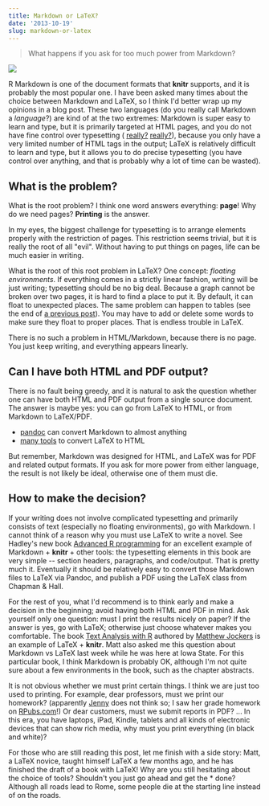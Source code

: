 ```yaml
---
title: Markdown or LaTeX?
date: '2013-10-19'
slug: markdown-or-latex
---
```


> What happens if you ask for too much power from Markdown?

![](https://db.yihui.name/imgur/vGwGF7s.gif)

R Markdown is one of the document formats that **knitr** supports, and it is
probably the most popular one. I have been asked many times about the choice
between Markdown and LaTeX, so I think I'd better wrap up my opinions in a
blog post. These two languages (do you really call Markdown a _language_?)
are kind of at the two extremes: Markdown is super easy to learn and type,
but it is primarily targeted at HTML pages, and you do not have fine control
over typesetting (
[really?](http://cran.r-project.org/web/packages/knitr/vignettes/docco-classic.html)
[really?](http://cran.r-project.org/web/packages/knitr/vignettes/docco-linear.html)),
because you only have a very limited number of HTML tags in the output;
LaTeX is relatively difficult to learn and type, but it allows you to do
precise typesetting (you have control over anything, and that is probably
why a lot of time can be wasted).

## What is the problem?

What is the root problem? I think one word answers everything: **page**! Why
do we need pages? **Printing** is the answer.

In my eyes, the biggest challenge for typesetting is to arrange elements
properly with the restriction of pages. This restriction seems trivial, but
it is really the root of all "evil". Without having to put things on pages,
life can be much easier in writing.

What is the root of this root problem in LaTeX? One concept: _floating
environments_. If everything comes in a strictly linear fashion, writing
will be just writing; typesetting should be no big deal. Because a graph
cannot be broken over two pages, it is hard to find a place to put it. By
default, it can float to unexpected places. The same problem can happen to
tables (see the end of [a previous post](/en/2012/10/lyx-vs-latex/)). You
may have to add or delete some words to make sure they float to proper
places. That is endless trouble in LaTeX.

There is no such a problem in HTML/Markdown, because there is no page. You
just keep writing, and everything appears linearly.

## Can I have both HTML and PDF output?

There is no fault being greedy, and it is natural to ask the question
whether one can have both HTML and PDF output from a single source document.
The answer is maybe yes: you can go from LaTeX to HTML, or from Markdown to
LaTeX/PDF.

- [pandoc](http://johnmacfarlane.net/pandoc/) can convert Markdown to almost anything
- [many tools](http://enc.com.au/docs/latexhtml/) to convert LaTeX to HTML

But remember, Markdown was designed for HTML, and LaTeX was for PDF and
related output formats. If you ask for more power from either language, the
result is not likely be ideal, otherwise one of them must die.

## How to make the decision?

If your writing does not involve complicated typesetting and primarily
consists of text (especially no floating environments), go with Markdown. I
cannot think of a reason why you must use LaTeX to write a novel. See
Hadley's new book [Advanced R programming](http://adv-r.had.co.nz) for an
excellent example of Markdown + **knitr** + other tools: the typesetting
elements in this book are very simple -- section headers, paragraphs, and
code/output. That is pretty much it. Eventually it should be relatively easy
to convert those Markdown files to LaTeX via Pandoc, and publish a PDF using
the LaTeX class from Chapman & Hall.

For the rest of you, what I'd recommend is to think early and make a
decision in the beginning; avoid having both HTML and PDF in mind. Ask
yourself only one question: must I print the results nicely on paper? If the
answer is yes, go with LaTeX; otherwise just choose whatever makes you
comfortable. The book [Text Analysis with
R](http://www.matthewjockers.net/2013/09/03/tawr/) authored by [Matthew
Jockers](http://www.matthewjockers.net/) is an example of LaTeX + **knitr**.
Matt also asked me this question about Markdown vs LaTeX last week while he
was here at Iowa State. For this particular book, I think Markdown is
probably OK, although I'm not quite sure about a few environments in the
book, such as the chapter abstracts.

It is not obvious whether we must print certain things. I think we are just
too used to printing. For example, dear professors, must we print our
homework? (apparently [Jenny](http://www.stat.ubc.ca/~jenny/STAT545A/) does
not think so; I saw her grade homework on [RPubs.com](http://rpubs.com)!) Or
dear customers, must we submit reports in PDF? ... In this era, you have
laptops, iPad, Kindle, tablets and all kinds of electronic devices that can
show rich media, why must you print everything (in black and white)?

For those who are still reading this post, let me finish with a side story:
Matt, a LaTeX novice, taught himself LaTeX a few months ago, and he has
finished the draft of a book with LaTeX! Why are you still hesitating about
the choice of tools? Shouldn't you just go ahead and get the * done?
Although all roads lead to Rome, some people die at the starting line
instead of on the roads.
